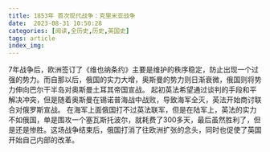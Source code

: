 ```yaml
---
title: 1853年 首次现代战争：克里米亚战争
date:  2023-08-31 10:50:28
categories: [阅读,全历史,历史,英国史]
tags: article
index_img: 
---
```


7年战争后，欧洲签订了《维也纳条约》主要是维护的秩序稳定，防止出现一个过强的势力。而自那以后，俄国的实力大增，奥斯曼的势力则日渐衰微，俄国则将势力伸向巴尔干半岛对奥斯曼土耳其帝国宣战。
起初英法希望通过谈判的手段和平解决冲突，但是随着奥斯曼在锡诺普海战中战败，导致海军全灭，英法开始商讨联合对俄罗斯宣战。
在海军上面俄国打不过英法联军，但是在陆军上，英法的实力不如俄国，单是围攻一个塞瓦斯托波尔，就耗费了300多天，最后虽然胜利了，但是还是惨胜。这场战争结束后，俄国打消了往欧洲扩张的念头，同时也促使了英国开始自己内部的改革。